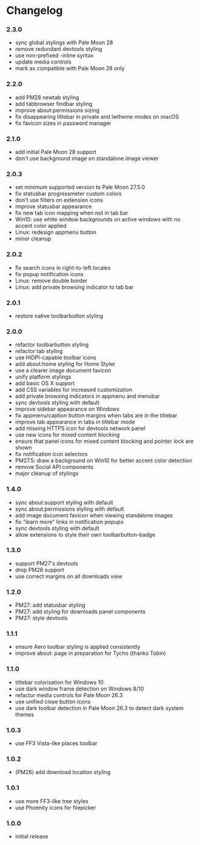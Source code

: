 # Changelog

### 2.3.0
- sync global stylings with Pale Moon 28
- remove redundant devtools styling
- use non-prefixed -inline syntax
- update media controls
- mark as compatible with Pale Moon 28 only

### 2.2.0
- add PM28 newtab styling
- add tabbrowser findbar styling
- improve about:permissions sizing
- fix disappearing titlebar in private and lwtheme modes on macOS
- fix favicon sizes in password manager

### 2.1.0
- add initial Pale Moon 28 support
- don't use background image on standalone image viewer

### 2.0.3
- set minimum supported version to Pale Moon 27.5.0
- fix statusbar progressmeter custom colors
- don't use filters on extension icons
- improve statusbar appearance
- fix new tab icon mapping when not in tab bar
- Win10: use white window backgrounds on active windows with no accent color applied
- Linux: redesign appmenu button
- minor cleanup

### 2.0.2
- fix search icons in right-to-left locales
- fix popup notification icons
- Linux: remove double border
- Linux: add private browsing indicator to tab bar

### 2.0.1
- restore native toolbarbutton styling

### 2.0.0
- refactor toolbarbutton styling
- refactor tab styling
- use HiDPI-capable toolbar icons
- add about:home styling for Home Styler
- use a clearer image document favicon
- unify platform stylings
- add basic OS X support
- add CSS variables for increased customization
- add private browsing indicators in appmenu and menubar
- sync devtools styling with default
- improve sidebar appearance on Windows
- fix appmenu/caption button margins when tabs are in the titlebar
- improve tab appearance in tabs in titlebar mode
- add missing HTTPS icon for devtools network panel
- use new icons for mixed content blocking
- ensure that panel icons for mixed content blocking and pointer lock are shown
- fix notification icon selectors
- PM27.5: draw a background on Win10 for better accent color detection
- remove Social API components
- major cleanup of stylings

### 1.4.0
- sync about:support styling with default
- sync about:permissions styling with default
- add image document favicon when viewing standalone images
- fix "learn more" links in notification popups
- sync devtools styling with default
- allow extensions to style their own toolbarbutton-badge

### 1.3.0
- support PM27's devtools
- drop PM26 support
- use correct margins on all downloads view

### 1.2.0
- PM27: add statusbar styling
- PM27: add styling for downloads panel components
- PM27: style devtools

### 1.1.1
- ensure Aero toolbar styling is applied consistently
- improve about: page in preparation for Tycho (thanks Tobin)

### 1.1.0
- titlebar colorisation for Windows 10
- use dark window frame detection on Windows 8/10
- refactor media controls for Pale Moon 26.3
- use unified close button icons
- use dark toolbar detection in Pale Moon 26.3 to detect dark system themes

### 1.0.3
- use FF3 Vista-like places toolbar

### 1.0.2
- (PM26) add download location styling

### 1.0.1
- use more FF3-like tree styles
- use Phoenity icons for filepicker

### 1.0.0
- initial release